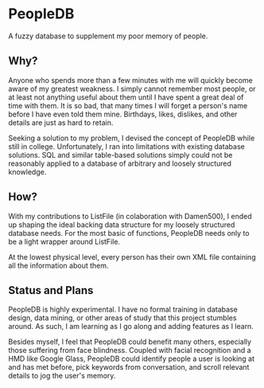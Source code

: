 # PeopleDB
A fuzzy database to supplement my poor memory of people.

## Why?

Anyone who spends more than a few minutes with me will quickly become aware of my greatest weakness. I simply cannot remember most people, or at least not anything useful about them until I have spent a great deal of time with them.
It is so bad, that many times I will forget a person's name before I have even told them mine. Birthdays, likes, dislikes, and other details are just as hard to retain.

Seeking a solution to my problem, I devised the concept of PeopleDB while still in college. Unfortunately, I ran into limitations with existing database solutions. SQL and similar table-based solutions simply could not be reasonably applied to a database of arbitrary and loosely structured knowledge.

## How?

With my contributions to ListFile (in colaboration with Damen500), I ended up shaping the ideal backing data structure for my loosely structured database needs. For the most basic of functions, PeopleDB needs only to be a light wrapper around ListFile.

At the lowest physical level, every person has their own XML file containing all the information about them.

## Status and Plans

PeopleDB is highly experimental. I have no formal training in database design, data mining, or other areas of study that this project stumbles around.
As such, I am learning as I go along and adding features as I learn.

Besides myself, I feel that PeopleDB could benefit many others, especially those suffering from face blindness. Coupled with facial recognition and a HMD like Google Glass, PeopleDB could identify people a user is looking at and has met before, pick keywords from conversation, and scroll relevant details to jog the user's memory.
